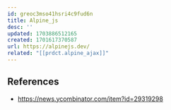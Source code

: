 ```yaml
---
id: greoc3mso41hsri4c9fud6n
title: Alpine_js
desc: ''
updated: 1703886512165
created: 1701617370587
url: https://alpinejs.dev/
related: "[[prdct.alpine_ajax]]"
---
```


## References

- https://news.ycombinator.com/item?id=29319298